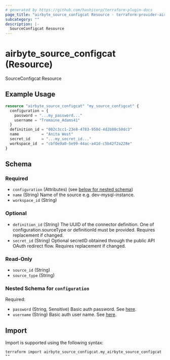 ```yaml
---
# generated by https://github.com/hashicorp/terraform-plugin-docs
page_title: "airbyte_source_configcat Resource - terraform-provider-airbyte"
subcategory: ""
description: |-
  SourceConfigcat Resource
---
```


# airbyte_source_configcat (Resource)

SourceConfigcat Resource

## Example Usage

```terraform
resource "airbyte_source_configcat" "my_source_configcat" {
  configuration = {
    password = "...my_password..."
    username = "Tremaine_Adams41"
  }
  definition_id = "002c3cc1-23e8-4783-950d-4d2b80c50dc3"
  name          = "Anita West"
  secret_id     = "...my_secret_id..."
  workspace_id  = "cbf0e9a0-5e99-44ac-a41d-c5b42f2a228e"
}
```

<!-- schema generated by tfplugindocs -->
## Schema

### Required

- `configuration` (Attributes) (see [below for nested schema](#nestedatt--configuration))
- `name` (String) Name of the source e.g. dev-mysql-instance.
- `workspace_id` (String)

### Optional

- `definition_id` (String) The UUID of the connector definition. One of configuration.sourceType or definitionId must be provided. Requires replacement if changed.
- `secret_id` (String) Optional secretID obtained through the public API OAuth redirect flow. Requires replacement if changed.

### Read-Only

- `source_id` (String)
- `source_type` (String)

<a id="nestedatt--configuration"></a>
### Nested Schema for `configuration`

Required:

- `password` (String, Sensitive) Basic auth password. See <a href="https://api.configcat.com/docs/#section/Authentication">here</a>.
- `username` (String) Basic auth user name. See <a href="https://api.configcat.com/docs/#section/Authentication">here</a>.

## Import

Import is supported using the following syntax:

```shell
terraform import airbyte_source_configcat.my_airbyte_source_configcat ""
```
